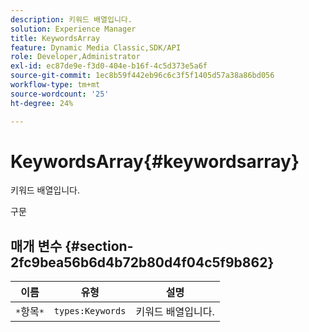 ```yaml
---
description: 키워드 배열입니다.
solution: Experience Manager
title: KeywordsArray
feature: Dynamic Media Classic,SDK/API
role: Developer,Administrator
exl-id: ec87de9e-f3d0-404e-b16f-4c5d373e5a6f
source-git-commit: 1ec8b59f442eb96c6c3f5f1405d57a38a86bd056
workflow-type: tm+mt
source-wordcount: '25'
ht-degree: 24%

---
```


# KeywordsArray{#keywordsarray}

키워드 배열입니다.

구문

## 매개 변수 {#section-2fc9bea56b6d4b72b80d4f04c5f9b862}

| 이름 | 유형 | 설명 |
|---|---|---|
| `*`항목`*` | `types:Keywords` | 키워드 배열입니다. |

